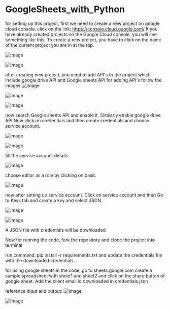 # GoogleSheets_with_Python

for setting up this project, first we need to create a new project on google cloud console. click on the link: https://console.cloud.google.com/
If you have already created projects on the Google Cloud console, you will see something like this. To create a new project, you have to click on the name of the current project you are in at the top.

![image](https://github.com/mehakk-Bhatia/GoogleSheets_with_Python/assets/91878394/ceb11764-c84a-4d5a-b7df-03755e7fb30b)

![image](https://github.com/mehakk-Bhatia/GoogleSheets_with_Python/assets/91878394/7a97158b-c566-4369-beed-97241eeb7f95)

after creating new project, you need to add API's to the project which include google drive API and Google sheets API for adding API's follow the images
![image](https://github.com/mehakk-Bhatia/GoogleSheets_with_Python/assets/91878394/8b058f0e-c159-4027-9d0d-6e292c557127)

![image](https://github.com/mehakk-Bhatia/GoogleSheets_with_Python/assets/91878394/1feb1d81-fa31-4672-8cdd-97891ebaf3cc)

![image](https://github.com/mehakk-Bhatia/GoogleSheets_with_Python/assets/91878394/627ae76b-10b1-4236-9ad4-7a04c1e7cdfe)

now search Google sheets API and enable it. Similarly enable google drive API
Now click on credentials and then create credentials and choose service account.

![image](https://github.com/mehakk-Bhatia/GoogleSheets_with_Python/assets/91878394/962b76f5-f5bb-4e01-be57-36639aeaa47a)

![image](https://github.com/mehakk-Bhatia/GoogleSheets_with_Python/assets/91878394/21a93ed2-803d-4466-a587-c8a0a69d2be5)

fill the service account details

![image](https://github.com/mehakk-Bhatia/GoogleSheets_with_Python/assets/91878394/0fceae38-d926-4688-839f-5a91dfa51aa9)

choose editor as a role by clicking on basic

![image](https://github.com/mehakk-Bhatia/GoogleSheets_with_Python/assets/91878394/cf0b1a86-a3d7-416d-8231-b0b1a050cb1c)

now after setting up service account. Click on service account and then Go to Keys tab and create a key and select JSON.

![image](https://github.com/mehakk-Bhatia/GoogleSheets_with_Python/assets/91878394/ae7ff32d-56a7-45aa-9b13-59e3b9d54b53)

![image](https://github.com/mehakk-Bhatia/GoogleSheets_with_Python/assets/91878394/39ceb53d-ed23-46b3-a3d8-2f53410caf7d)

A JSON file with credentials will be downloaded.

Now for running the code, fork the repository and clone the project into terminal

run command:
pip install -r requirements.txt
and update the credentials file with the downloaded credentials.

for using google sheets in the code, go to sheets.google.com
 create a sample spreadsheet with sheet1 and sheet2
 and click on the share button of google sheet. Add the client email id downloaded in credentials.json

 reference input and output:
 ![image](https://github.com/mehakk-Bhatia/GoogleSheets_with_Python/assets/91878394/7f19688a-ea88-46e3-9d41-92292e7784d1)

 ![image](https://github.com/mehakk-Bhatia/GoogleSheets_with_Python/assets/91878394/1156c345-d158-4449-bb22-471b7745d179)
 



